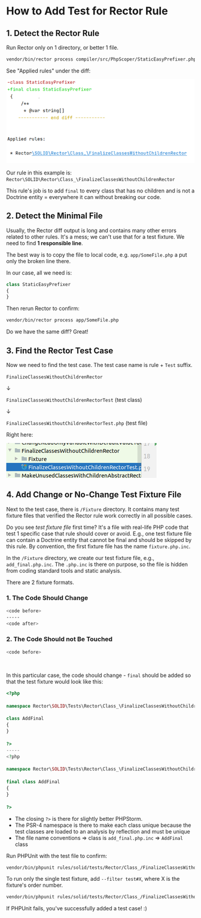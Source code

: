 # How to Add Test for Rector Rule

## 1. Detect the Rector Rule

Run Rector only on 1 directory, or better 1 file.

```bash
vendor/bin/rector process compiler/src/PhpScoper/StaticEasyPrefixer.php
```

See "Applied rules" under the diff:

![Applied Rules](/docs/images/docs_applied_rules.png)

Our rule in this example is: `Rector\SOLID\Rector\Class_\FinalizeClassesWithoutChildrenRector`

This rule's job is to add `final` to every class that has no children and is not a Doctrine entity = everywhere it can without breaking our code.

## 2. Detect the Minimal File

Usually, the Rector diff output is long and contains many other errors related to other rules. It's a mess; we can't use that for a test fixture. We need to find **1 responsible line**.

The best way is to copy the file to local code, e.g. `app/SomeFile.php` a put only the broken line there.

In our case, all we need is:

```php
class StaticEasyPrefixer
{
}
```

Then rerun Rector to confirm:

```bash
vendor/bin/rector process app/SomeFile.php
```

Do we have the same diff? Great!

## 3. Find the Rector Test Case

Now we need to find the test case. The test case name is rule + `Test` suffix.

`FinalizeClassesWithoutChildrenRector`

↓

`FinalizeClassesWithoutChildrenRectorTest` (test class)

↓

`FinalizeClassesWithoutChildrenRectorTest.php` (test file)

Right here:

![Rule Test Case](/docs/images/docs_rule_test_case.png)

## 4. Add Change or No-Change Test Fixture File

Next to the test case, there is `/Fixture` directory. It contains many test fixture files that verified the Rector rule work correctly in all possible cases.

Do you see *test fixture file* first time? It's a file with real-life PHP code that test 1 specific case that rule should cover or avoid. E.g., one test fixture file can contain a Doctrine entity that cannot be final and should be skipped by this rule. By convention, the first fixture file has the name `fixture.php.inc`.

In the `/Fixture` directory, we create our test fixture file, e.g., `add_final.php.inc`. The `.php.inc` is there on purpose, so the file is hidden from coding standard tools and static analysis.

There are 2 fixture formats.

### 1. The Code Should Change

```bash
<code before>
-----
<code after>
```

### 2. The Code Should not Be Touched

```bash
<code before>
```

<br>

In this particular case, the code should change - `final` should be added so that the test fixture would look like this:

```php
<?php

namespace Rector\SOLID\Tests\Rector\Class_\FinalizeClassesWithoutChildrenRector\Fixture;

class AddFinal
{
}

?>
-----
<?php

namespace Rector\SOLID\Tests\Rector\Class_\FinalizeClassesWithoutChildrenRector\Fixture;

final class AddFinal
{
}

?>
```

- The closing `?>` is there for slightly better PHPStorm.
- The PSR-4 namespace is there to make each class unique because the test classes are loaded to an analysis by reflection and must be unique
- The file name conventions => class is `add_final.php.inc` => `AddFinal` class

Run PHPUnit with the test file to confirm:

```bash
vendor/bin/phpunit rules/solid/tests/Rector/Class_/FinalizeClassesWithoutChildrenRector/FinalizeClassesWithoutChildrenRectorTest.php
```

To run only the single test fixture, add `--filter test#X`, where X is the fixture's order number.

```bash
vendor/bin/phpunit rules/solid/tests/Rector/Class_/FinalizeClassesWithoutChildrenRector/FinalizeClassesWithoutChildrenRectorTest.php --filter test#4
```

If PHPUnit fails, you've successfully added a test case! :)
